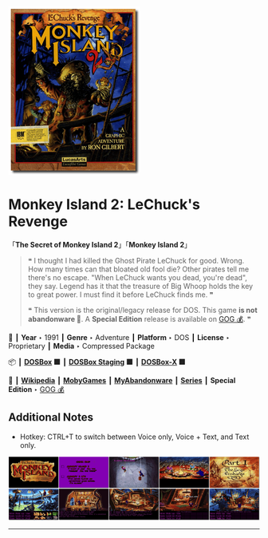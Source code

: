 ![](Thumbnail.png "application-thumbnail")

# Monkey Island 2: LeChuck's Revenge

「**The Secret of Monkey Island 2**」「**Monkey Island 2**」

> ❝ I thought I had killed the Ghost Pirate LeChuck for good. Wrong. How many times can that bloated old fool die? Other pirates tell me there's no escape. "When LeChuck wants you dead, you're dead", they say. Legend has it that the treasure of Big Whoop holds the key to great power. I must find it before LeChuck finds me. ❞
>
> ❝ This version is the original/legacy release for DOS. This game **is not abandonware 🚫**. A **Special Edition** release is available on [GOG 💰](https://www.gog.com/en/game/monkey_island_2_special_edition_lechucks_revenge). ❞
>

📌 ┃ **Year** ‣ 1991 ┃ **Genre** ‣ Adventure ┃ **Platform** ‣ DOS ┃ **License** ‣ Proprietary ┃ **Media** ‣ Compressed Package 

📦 ┃ **[DOSBox](https://www.dosbox.com/) 🟩** ┃ **[DOSBox Staging](https://dosbox-staging.github.io/) 🟩** ┃ **[DOSBox-X](https://dosbox-x.com/) 🟩** 

📎 ┃ **[Wikipedia](https://en.wikipedia.org/wiki/Monkey_Island_2:_LeChuck%27s_Revenge)** ┃ **[MobyGames](https://www.mobygames.com/game/289/monkey-island-2-lechucks-revenge/)** ┃ **[MyAbandonware](https://www.myabandonware.com/game/monkey-island-2-lechuck-s-revenge-1nh)** ┃ **[Series](https://en.wikipedia.org/wiki/Monkey_Island)** ┃ **Special Edition** ‣ [GOG 💰](https://www.gog.com/en/game/monkey_island_2_special_edition_lechucks_revenge) 

## Additional Notes
- Hotkey: CTRL+T to switch between Voice only, Voice + Text, and Text only.

![](Montage.png "Monkey Island 2: LeChuck's Revenge")

---

